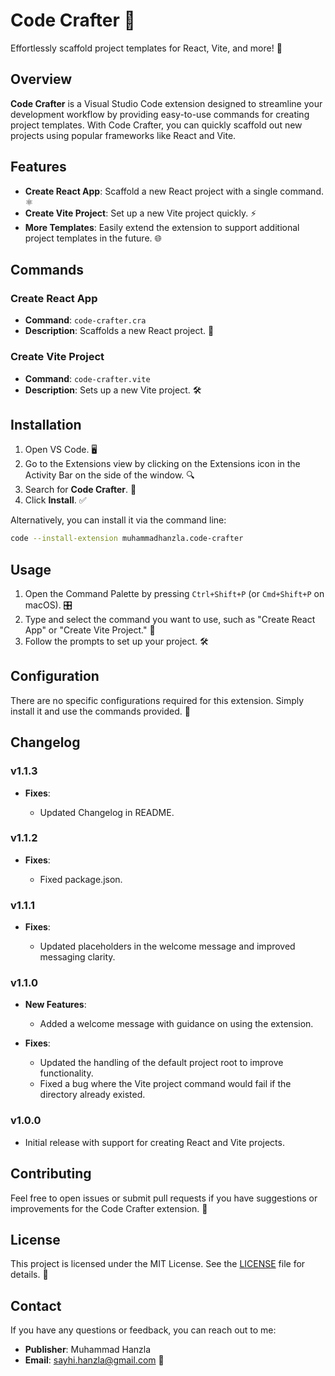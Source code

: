 # Code Crafter 🚀

Effortlessly scaffold project templates for React, Vite, and more! 🌟

## Overview

**Code Crafter** is a Visual Studio Code extension designed to streamline your development workflow by providing easy-to-use commands for creating project templates. With Code Crafter, you can quickly scaffold out new projects using popular frameworks like React and Vite.

## Features

- **Create React App**: Scaffold a new React project with a single command. ⚛️
- **Create Vite Project**: Set up a new Vite project quickly. ⚡️
- **More Templates**: Easily extend the extension to support additional project templates in the future. 🌐

## Commands

### Create React App

- **Command**: `code-crafter.cra`
- **Description**: Scaffolds a new React project. 🎨

### Create Vite Project

- **Command**: `code-crafter.vite`
- **Description**: Sets up a new Vite project. 🛠️

## Installation

1. Open VS Code. 🖥️
2. Go to the Extensions view by clicking on the Extensions icon in the Activity Bar on the side of the window. 🔍
3. Search for **Code Crafter**. 🔎
4. Click **Install**. ✅

Alternatively, you can install it via the command line:

```sh
code --install-extension muhammadhanzla.code-crafter
```

## Usage

1. Open the Command Palette by pressing `Ctrl+Shift+P` (or `Cmd+Shift+P` on macOS). 🎛️
2. Type and select the command you want to use, such as "Create React App" or "Create Vite Project." 📝
3. Follow the prompts to set up your project. 🛠️

## Configuration

There are no specific configurations required for this extension. Simply install it and use the commands provided. 🚀

## Changelog

### v1.1.3

- **Fixes**:

  - Updated Changelog in README.

### v1.1.2

- **Fixes**:

  - Fixed package.json.

### v1.1.1

- **Fixes**:

  - Updated placeholders in the welcome message and improved messaging clarity.

### v1.1.0

- **New Features**:

  - Added a welcome message with guidance on using the extension.

- **Fixes**:
  - Updated the handling of the default project root to improve functionality.
  - Fixed a bug where the Vite project command would fail if the directory already existed.

### v1.0.0

- Initial release with support for creating React and Vite projects.

## Contributing

Feel free to open issues or submit pull requests if you have suggestions or improvements for the Code Crafter extension. 🌟

## License

This project is licensed under the MIT License. See the [LICENSE](LICENSE) file for details. 📜

## Contact

If you have any questions or feedback, you can reach out to me:

- **Publisher**: Muhammad Hanzla
- **Email**: [sayhi.hanzla@gmail.com](mailto:sayhi.hanzla@gmail.com) 📧
